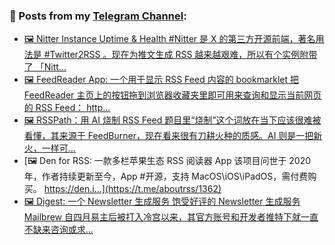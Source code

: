 ### 📰 Posts from my [Telegram Channel](https://t.me/s/aboutrss):
<!-- BLOG-POST-LIST:START -->
- [🖼 Nitter Instance Uptime &amp; Health #Nitter 是 X 的第三方开源前端，著名用法是 #Twitter2RSS 。现在为推文生成 RSS 越来越艰难，所以有个实例附带了 「Nitt...](https://t.me/aboutrss/1365)
- [🖼 FeedReader App: 一个用于显示 RSS Feed 内容的 bookmarklet 把 FeedReader 主页上的按钮拖到浏览器收藏夹里即可用来查询和显示当前网页的 RSS Feed： http...](https://t.me/aboutrss/1364)
- [🖼 RSSPath：用 AI 烧制 RSS Feed 题目里“烧制”这个词放在当下应该很难被看懂，其来源于 FeedBurner，现在看来很有刀耕火种的质感。AI 则是一把新火，一样可...](https://t.me/aboutrss/1363)
- [🖼 Den for RSS: 一款多栏苹果生态 RSS 阅读器 App 该项目问世于 2020 年，作者持续更新至今，App #开源，支持 MacOS\iOS\iPadOS，需付费购买。 https://den.i...](https://t.me/aboutrss/1362)
- [🖼 Digest: 一个 Newsletter 生成服务 饱受好评的 Newsletter 生成服务 Mailbrew 自四月易主后被打入冷宫以来，其官方账号和开发者推特下就一直不缺来咨询或求...](https://t.me/aboutrss/1361)
<!-- BLOG-POST-LIST:END -->

<!--
**AboutRSS/AboutRSS** is a ✨ _special_ ✨ repository because its `README.md` (this file) appears on your GitHub profile.

Here are some ideas to get you started:

- 🔭 I’m currently working on ...
- 🌱 I’m currently learning ...
- 👯 I’m looking to collaborate on ...
- 🤔 I’m looking for help with ...
- 💬 Ask me about ...
- 📫 How to reach me: ...
- 😄 Pronouns: ...
- ⚡ Fun fact: ...
-->
